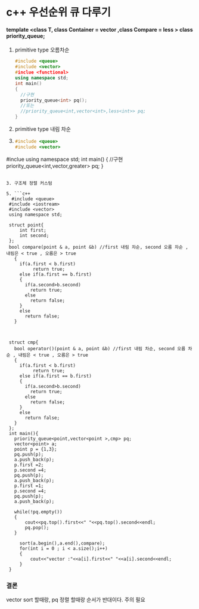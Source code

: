 # c++ 우선순위 큐 다루기

####  template <class T, class Container = vector<T> ,class Compare = less<typename Container::value_type> > class priority_queue;
1. primitive type 오름차순

   ```c++
   #include <queue>
   #include <vector>
   #inclue <functional>
   using namespace std;
   int main()
   {
     //구현
     priority_queue<int> pq();
     //또는
     //priority_queue<int,vector<int>,less<int>> pq; 
   }
   ```

   

2. primitive type 내림 차순

3. ```c++
   #include <queue>
   #include <vector>
#inclue <functional>
  using namespace std;
  int main()
  {
    //구현
    priority_queue<int,vector<int>,greater<int>> pq; 
  }
  ```
  
  3. 구조체 정렬 커스텀
  
5. ```c++
    #include <queue>
   #include <iostream>
   #include <vector>
   using namespace std;
   
   struct point{
       int first;
       int second;
   };
   bool compare(point & a, point &b) //first 내림 차순, second 오름 차순 , 내림은 < true , 오름은 > true
     {  
       if(a.first < b.first)
         	return true;
       else if(a.first == b.first)
       {
         if(a.second>b.second)
           return true;
         else
           return false;
       }
       else
         return false;
     }
   
   
   
   struct cmp{
     bool operator()(point & a, point &b) //first 내림 차순, second 오름 차순 , 내림은 < true , 오름은 > true
     {  
       if(a.first < b.first)
         	return true;
       else if(a.first == b.first)
       {
         if(a.second>b.second)
           return true;
         else
           return false;
       }
       else
         return false;
     }
   };
   int main(){
     priority_queue<point,vector<point >,cmp> pq;
     vector<point> a;
     point p = {1,3};
     pq.push(p);
     a.push_back(p);
     p.first =2;
     p.second =4;
     pq.push(p);
     a.push_back(p);
     p.first =1;
     p.second =4;
     pq.push(p);
     a.push_back(p);
   
     while(!pq.empty())
     {
         cout<<pq.top().first<<" "<<pq.top().second<<endl;
         pq.pop();
     }
   
       sort(a.begin(),a.end(),compare);
       for(int i = 0 ; i < a.size();i++)
       {
           cout<<"vector :"<<a[i].first<<" "<<a[i].second<<endl;
       }
   }
   ```
   
   ### 결론
   
   vector sort 할때랑, pq 정렬 할때랑 순서가 반대이다. 주의 필요